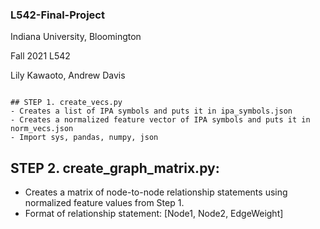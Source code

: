 ### L542-Final-Project
Indiana University, Bloomington 

Fall 2021 L542

Lily Kawaoto, Andrew Davis

```

## STEP 1. create_vecs.py
- Creates a list of IPA symbols and puts it in ipa_symbols.json
- Creates a normalized feature vector of IPA symbols and puts it in norm_vecs.json
- Import sys, pandas, numpy, json

```

## STEP 2. create_graph_matrix.py:
- Creates a matrix of node-to-node relationship statements using normalized feature values from Step 1.
- Format of relationship statement: [Node1, Node2, EdgeWeight]
